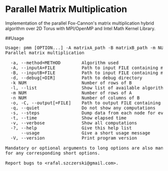 Parallel Matrix Multiplication
========================
Implementation of the parallel Fox-Cannon's matrix multiplication hybrid algorithm over 2D Torus with MPI/OpenMP and Intel Math Kernel Library.

##Usage
<pre>
Usage: pmm [OPTION...] -A matrixA_path -B matrixB_path -m NUM -k NUM -n NUM
Parallel matrix multiplication

  -a, --method=METHOD        Algorithm used
  -A, --inputA=FILE          Path to input FILE containing matrix A data
  -B, --inputB=FILE          Path to input FILE containing matrix B data
  -d, --debug[=DIR]          Path to debug directory
  -k NUM                     Number of rows of B
  -l, --list                 Show list of available algorithms
  -m NUM                     Number of rows of A
  -n NUM                     Number of columns of B
  -o, -C, --output[=FILE]    Path to output FILE containing matrix C=A*B data
  -q, --quiet                Do not show any computations
  -s, --steps                Dump data from each node for every step
  -t, --time                 Show elapsed time
  -v, --verbose              Show all computations
  -?, --help                 Give this help list
      --usage                Give a short usage message
  -V, --version              Print program version

Mandatory or optional arguments to long options are also mandatory or optional
for any corresponding short options.

Report bugs to &lt;rafal.szczerski@gmail.com&gt;.
</pre>
